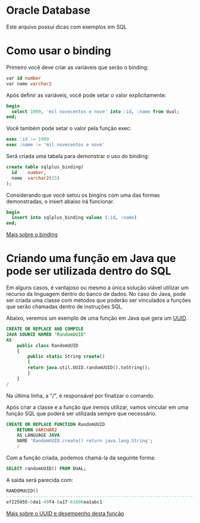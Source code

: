 # Oracle Database

Este arquivo possui dicas com exemplos em SQL

# Como usar o binding

Primeiro você deve criar as variáveis que serão o binding:

```sql
var id number
var name varchar2
```

Após definir as variáveis, você pode setar o valor explicitamente:


```sql
begin
  select 1909, 'mil novecentos e nove' into :id, :name from dual;
end;
```

Você também pode setar o valor pela função exec:

```sql
exec :id := 1909
exec :name := 'mil novecentos e nove'
```

Será criada uma tabela para demonstrar o uso do binding:

```sql
create table sqlplus_binding(
  id    number, 
  name  varchar2(15)
);
```

Considerando que você setou os bingins com uma das formas demonstradas, o insert abaixo irá funcionar.

```sql
begin
  insert into sqlplus_binding values (:id, :name) 
end;
```

[Mais sobre o binding](http://www.adp-gmbh.ch/ora/sqlplus/use_vars.html)


# Criando uma função em Java que pode ser utilizada dentro do SQL

Em alguns casos, é vantajoso ou mesmo a única solução viável utilizar um recurso da linguagem dentro do banco de dados. No caso do Java, pode ser criada uma classe com 
métodos que poderão ser vinculados a funções que serão chamadas dentro de instruções SQL.

Abaixo, veremos um exemplo de uma função em Java que gera um [UUID](https://en.wikipedia.org/wiki/Universally_unique_identifier).

```sql
CREATE OR REPLACE AND COMPILE
JAVA SOURCE NAMED "RandomUUID"
AS 
    public class RandomUUID
    {
        public static String create()
        {
        return java.util.UUID.randomUUID().toString();
        }
    }
/
```

Na última linha, a "/", é responsável por finalizar o comando.

Após criar a classe e a função que iremos utilizar, vamos vincular em uma função SQL que poderá ser utilizada sempre que necessário.

```sql
CREATE OR REPLACE FUNCTION RandomUUID
    RETURN VARCHAR2
    AS LANGUAGE JAVA
    NAME 'RandomUUID.create() return java.lang.String';
    /
 ```

 Com a função criada, podemos chamá-la da seguinte forma:

```sql
SELECT randomUUID() FROM DUAL;
```

A saída será parecida com:

```sql
RANDOMUUID()
--------------------------------------------------------------------------------
ef225955-6da1-49f4-8a17-61606ea1abc1
```

[Mais sobre o UUID e desempenho desta função](http://stackoverflow.com/questions/13951576/how-to-generate-a-version-4-random-uuid-on-oraclehttp://stackoverflow.com/questions/13951576/how-to-generate-a-version-4-random-uuid-on-oracle)